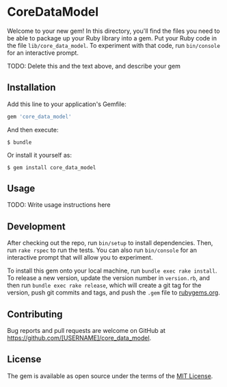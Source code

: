 # CoreDataModel

Welcome to your new gem! In this directory, you'll find the files you need to be able to package up your Ruby library into a gem. Put your Ruby code in the file `lib/core_data_model`. To experiment with that code, run `bin/console` for an interactive prompt.

TODO: Delete this and the text above, and describe your gem

## Installation

Add this line to your application's Gemfile:

```ruby
gem 'core_data_model'
```

And then execute:

    $ bundle

Or install it yourself as:

    $ gem install core_data_model

## Usage

TODO: Write usage instructions here

## Development

After checking out the repo, run `bin/setup` to install dependencies. Then, run `rake rspec` to run the tests. You can also run `bin/console` for an interactive prompt that will allow you to experiment.

To install this gem onto your local machine, run `bundle exec rake install`. To release a new version, update the version number in `version.rb`, and then run `bundle exec rake release`, which will create a git tag for the version, push git commits and tags, and push the `.gem` file to [rubygems.org](https://rubygems.org).

## Contributing

Bug reports and pull requests are welcome on GitHub at https://github.com/[USERNAME]/core_data_model.


## License

The gem is available as open source under the terms of the [MIT License](http://opensource.org/licenses/MIT).

